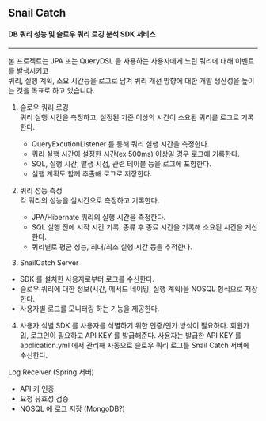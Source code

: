 ## Snail Catch 

#### DB 쿼리 성능 및 슬로우 쿼리 로깅 분석 SDK 서비스

---

본 프로젝트는 JPA 또는 QueryDSL 을 사용하는 사용자에게 느린 쿼리에 대해 이벤트를 발생시키고  
쿼리, 실행 계획, 소요 시간등을 로그로 남겨 쿼리 개선 방향에 대한 개발 생산성을 높이는 것을 목표로 하고 있습니다.  


1. 슬로우 쿼리 로깅   
쿼리 실행 시간을 측정하고, 설정된 기준 이상의 시간이 소요된 쿼리를 로그로 기록한다.
   - QueryExcutionListener 를 통해 쿼리 실행 시간을 측정한다.
   - 쿼리 실행 시간이 설정한 시간(ex 500ms) 이상일 경우 로그에 기록한다.
   - SQL, 실행 시간, 발생 시점, 관련 테이블 등을 로그에 포함한다.
   - 실행 계획도 함께 추출해 로그로 저장한다.

2. 쿼리 성능 측정  
각 쿼리의 성능을 실시간으로 측정하고 기록한다.
   - JPA/Hibernate 쿼리의 실행 시간을 측정한다.
   - SQL 실행 전에 시작 시간 기록, 종류 후 종료 시간을 기록해 소요된 시간을 계산한다.
   - 쿼리별로 평균 성능, 최대/최소 실행 시간 등을 추적한다.

3. SnailCatch Server
- SDK 를 설치한 사용자로부터 로그를 수신한다.  
- 슬로우 쿼리에 대한 정보(시간, 메서드 네이밍, 실행 계획)을 NOSQL 형식으로 저장한다.
- 사용자별 로그를 모니터링 하는 기능을 제공한다.


4. 사용자 식별 
SDK 를 사용자를 식별하기 위한 인증/인가 방식이 필요하다.
회원가입, 로그인이 필요하고 API KEY 를 발급해준다.
사용자는 발급한 API KEY 를 application.yml 에서 관리해 자동으로 슬로우 쿼리 로그를 Snail Catch 서버에 수신한다.




Log Receiver (Spring 서버)
- API 키 인증
- 요청 유효성 검증 
- NOSQL 에 로그 저장 (MongoDB?)

